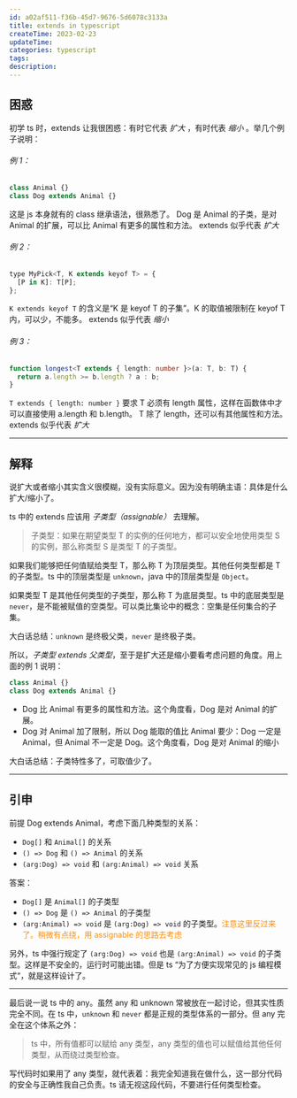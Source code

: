 ```yaml
---
id: a02af511-f36b-45d7-9676-5d6078c3133a
title: extends in typescript
createTime: 2023-02-23
updateTime:
categories: typescript
tags:
description:
---
```


## 困惑

初学 ts 时，extends 让我很困惑：有时它代表 _扩大_ ，有时代表 _缩小_ 。举几个例子说明：

###### 例 1：

```js
class Animal {}
class Dog extends Animal {}
```

这是 js 本身就有的 class 继承语法，很熟悉了。
Dog 是 Animal 的子类，是对 Animal 的扩展，可以比 Animal 有更多的属性和方法。
extends 似乎代表 _扩大_

###### 例 2：

```js
type MyPick<T, K extends keyof T> = {
  [P in K]: T[P];
};
```

`K extends keyof T` 的含义是“K 是 keyof T 的子集”。K 的取值被限制在 keyof T 内，可以少，不能多。
extends 似乎代表 _缩小_

###### 例 3：

```ts
function longest<T extends { length: number }>(a: T, b: T) {
  return a.length >= b.length ? a : b;
}
```

`T extends { length: number }` 要求 T 必须有 length 属性，这样在函数体中才可以直接使用 a.length 和 b.length。
T 除了 length，还可以有其他属性和方法。
extends 似乎代表 _扩大_

---

## 解释

说扩大或者缩小其实含义很模糊，没有实际意义。因为没有明确主语：具体是什么扩大/缩小了。

ts 中的 extends 应该用 _子类型（assignable）_ 去理解。

> 子类型：如果在期望类型 T 的实例的任何地方，都可以安全地使用类型 S 的实例，那么称类型 S 是类型 T 的子类型。

如果我们能够把任何值赋给类型 T，那么称 T 为顶层类型。其他任何类型都是 T 的子类型。ts 中的顶层类型是 `unknown`，java 中的顶层类型是 `Object`。

如果类型 T 是其他任何类型的子类型，那么称 T 为底层类型。ts 中的底层类型是 `never`，是不能被赋值的空类型。可以类比集论中的概念：空集是任何集合的子集。

大白话总结：`unknown` 是终极父类，`never` 是终极子类。

所以，_子类型 extends 父类型_，至于是扩大还是缩小要看考虑问题的角度。用上面的例 1 说明：

```js
class Animal {}
class Dog extends Animal {}
```

- Dog 比 Animal 有更多的属性和方法。这个角度看，Dog 是对 Animal 的扩展。
- Dog 对 Animal 加了限制，所以 Dog 能取的值比 Animal 要少：Dog 一定是 Animal，但 Animal 不一定是 Dog。这个角度看，Dog 是对 Animal 的缩小

大白话总结：子类特性多了，可取值少了。

---

## 引申

前提 Dog extends Animal，考虑下面几种类型的关系：

- `Dog[]` 和 `Animal[]` 的关系
- `() => Dog` 和 `() => Animal` 的关系
- `(arg:Dog) => void` 和 `(arg:Animal) => void` 关系

答案：

- `Dog[]` 是 `Animal[]` 的子类型
- `() => Dog` 是 `() => Animal` 的子类型
- `(arg:Animal) => void` 是 `(arg:Dog) => void` 的子类型。<span style="color:darkorange">注意这里反过来了。稍微有点绕，用 assignable 的思路去考虑</span>

另外，ts 中强行规定了 `(arg:Dog) => void` 也是 `(arg:Animal) => void` 的子类型。这样是不安全的，运行时可能出错。但是 ts “为了方便实现常见的 js 编程模式“，就是这样设计了。

---

最后说一说 ts 中的 any。虽然 any 和 unknown 常被放在一起讨论，但其实性质完全不同。在 ts 中，`unknown` 和 `never` 都是正规的类型体系的一部分。但 any 完全在这个体系之外：

> ts 中，所有值都可以赋给 any 类型，any 类型的值也可以赋值给其他任何类型，从而绕过类型检查。

写代码时如果用了 any 类型，就代表着：我完全知道我在做什么，这一部分代码的安全与正确性我自己负责。ts 请无视这段代码，不要进行任何类型检查。
